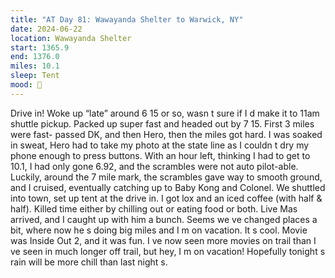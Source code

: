 ```yaml
---
title: "AT Day 81: Wawayanda Shelter to Warwick, NY"
date: 2024-06-22
location: Wawayanda Shelter
start: 1365.9
end: 1376.0
miles: 10.1
sleep: Tent
mood: 🙂
---
```

Drive in!
Woke up “late” around 6 15 or so, wasn t sure if I d make it to 11am shuttle pickup. Packed up super fast and
headed out by 7 15. First 3 miles were fast- passed DK, and then Hero, then the miles got hard. I was soaked in
sweat, Hero had to take my photo at the state line as I couldn t dry my phone enough to press buttons. With an
hour left, thinking I had to get to 10.1, I had only gone 6.92, and the scrambles were not auto pilot-able. Luckily,
around the 7 mile mark, the scrambles gave way to smooth ground, and I cruised, eventually catching up to
Baby Kong and Colonel. We shuttled into town, set up tent at the drive in. I got lox and an iced coffee (with half
& half).
Killed time either by chilling out or eating food or both.
Live Mas arrived, and I caught up with him a bunch. Seems we ve changed places a bit, where now he s doing
big miles and I m on vacation. It s cool.
Movie was Inside Out 2, and it was fun. I ve now seen more movies on trail than I ve seen in much longer off
trail, but hey, I m on vacation! Hopefully tonight s rain will be more chill than last night s.